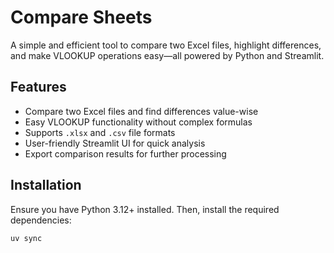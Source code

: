 # Compare Sheets
A simple and efficient tool to compare two Excel files, highlight differences, and make VLOOKUP operations easy—all powered by Python and Streamlit.

## Features  
- Compare two Excel files and find differences value-wise  
- Easy VLOOKUP functionality without complex formulas  
- Supports `.xlsx` and `.csv` file formats  
- User-friendly Streamlit UI for quick analysis  
- Export comparison results for further processing  

## Installation  
Ensure you have Python 3.12+ installed. Then, install the required dependencies:  

```bash
uv sync
```